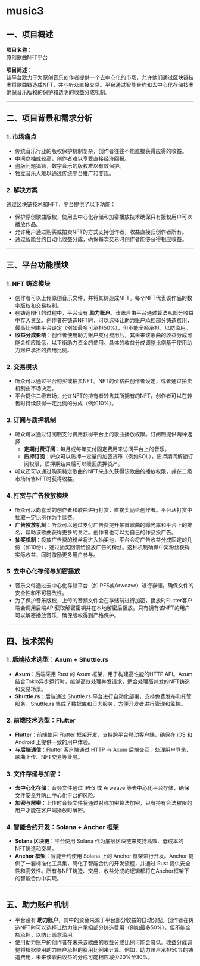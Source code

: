 # music3
## 一、项目概述
**项目名称**：  
原创歌曲NFT平台

**项目简述**：  
该平台致力于为原创音乐创作者提供一个去中心化的市场，允许他们通过区块链技术将歌曲铸造成NFT，并与听众直接交易。平台通过智能合约和去中心化存储技术确保音乐版权的保护和透明的收益分成机制。

---

## 二、项目背景和需求分析
### 1. **市场痛点**
- 传统音乐行业的版权保护机制复杂，创作者往往不能直接获得应得的收益。
- 中间商抽成较高，创作者难以享受直接经济回报。
- 盗版问题猖獗，数字音乐的版权难以有效保护。
- 独立音乐人难以通过传统平台推广和变现。

### 2. **解决方案**
通过区块链技术和NFT，平台提供了以下功能：
- 保护原创歌曲版权，使用去中心化存储和加密播放技术确保只有授权用户可以播放作品。
- 允许用户通过购买或拍卖NFT的方式支持创作者，收益直接归创作者所有。
- 通过智能合约自动化收益分成，确保每次交易时创作者能够获得相应收益。

---

## 三、平台功能模块
### 1. **NFT 铸造模块**
- 创作者可以上传原创音乐文件，并将其铸造成NFT。每个NFT代表该作品的数字版权和交易权利。
- 在铸造NFT的过程中，平台设有 **助力账户**。该账户由平台通过算法从部分收益中存入资金。创作者在铸造NFT时，可以选择让助力账户承担部分铸造费用，最高比例由平台设定（例如最多可承担50%），但不能全额承担，以防滥用。
- **收益分成影响**：创作者使用助力账户支付费用后，其未来该歌曲的收益分成可能会相应降低，以平衡助力资金的使用。具体的收益分成调整比例基于使用助力账户承担的费用比例。

### 2. **交易模块**
- 听众可以通过平台购买或拍卖NFT。NFT的价格由创作者设定，或者通过拍卖机制由市场决定。
- 平台提供二级市场，允许NFT的持有者转售其所拥有的NFT，创作者可以在转售时持续获得一定比例的分成（例如10%）。
  
### 3. **订阅与质押机制**
- 听众可以通过订阅制支付费用获得平台上的歌曲播放权限。订阅制提供两种选择：
  - **定期付费订阅**：每月或每年支付固定费用来访问平台上的音乐。
  - **质押订阅**：听众可以质押一定量的加密货币（例如SOL），质押期间解锁订阅权限，质押期结束后可以赎回质押资产。
- 听众还可以通过购买特定歌曲的NFT来永久获得该歌曲的播放权限，并在二级市场转售NFT时获得收益。

### 4. **打赏与广告投放模块**
- 听众可以向喜爱的创作者和歌曲进行打赏，直接奖励给创作者。平台从打赏中抽取一定比例作为手续费。
- **广告投放机制**：听众可以通过支付广告费提升某首歌曲的曝光率和平台上的排名，帮助该歌曲获得更多的关注。创作者也可以为自己的作品投广告。
- **抽奖机制**：投放广告费的粉丝将进入抽奖池，平台会将广告收益分成固定的几份（如10份），通过抽奖回馈给投放广告的粉丝。这种机制确保中奖粉丝获得实际收益，同时激励更多用户参与。

### 5. **去中心化存储与加密播放**
- 音乐文件通过去中心化存储平台（如IPFS或Arweave）进行存储，确保文件的安全性和不可篡改性。
- 为了保护音乐版权，上传的音频文件会在存储前进行加密，播放时Flutter客户端会调用后端API获取解密密钥并在本地解密后播放。只有拥有该NFT的用户可以解密播放音乐，确保版权得到严格保护。

---

## 四、技术架构
### 1. **后端技术选型**：Axum + Shuttle.rs
- **Axum**：后端采用 Rust 的 Axum 框架，用于构建高性能的HTTP API。Axum结合Tokio异步运行时，能够高效处理并发请求，适合处理高并发的NFT铸造和交易场景。
- **Shuttle.rs**：后端通过 Shuttle.rs 平台进行自动化部署，支持免费发布和托管服务。Shuttle.rs 集成了数据库和日志服务，方便开发者进行管理和监控。

### 2. **前端技术选型**：Flutter
- **Flutter**：前端使用 Flutter 框架开发，支持跨平台移动客户端，确保在 iOS 和 Android 上提供一致的用户体验。
- **与后端通信**：Flutter 客户端通过 HTTP 与 Axum 后端交互，处理用户登录、歌曲上传、NFT交易等业务。

### 3. **文件存储与加密**：
- **去中心化存储**：音频文件通过 IPFS 或 Arweave 等去中心化平台存储，确保文件安全并防止中心化平台的风险。
- **加密与解密**：上传时音频文件将通过对称加密算法加密，只有持有合法权限的用户才能在客户端播放时解密。

### 4. **智能合约开发**：Solana + Anchor 框架
- **Solana 区块链**：平台使用 Solana 作为底层区块链来支持高效、低成本的NFT铸造和交易。
- **Anchor 框架**：智能合约使用 Solana 上的 Anchor 框架进行开发。Anchor 提供了一套标准化工具集，简化了智能合约的开发流程，并通过 Rust 提供安全性和高效性。所有与NFT铸造、交易、收益分成的逻辑都将在Anchor框架下的智能合约中实现。

---

## 五、助力账户机制
- 平台设有 **助力账户**，其中的资金来源于平台部分收益的自动分配。创作者在铸造NFT时可以选择让助力账户承担部分铸造费用（例如最多50%），但不能全额承担，以防止恶意滥用。
- 使用助力账户的创作者在未来该歌曲的收益分成比例可能会降低。收益分成调整将根据使用助力账户承担的费用比例来计算。例如，助力账户承担50%的铸造费用，未来该歌曲收益的分成可能相应减少20%至30%。
